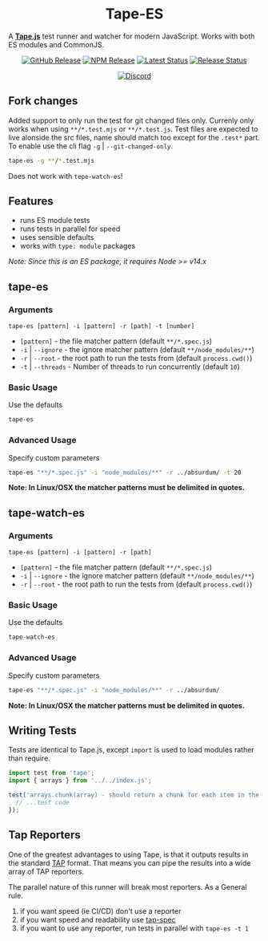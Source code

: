 <h1 align="center">Tape-ES</h1>

A **[Tape.js][]** test runner and watcher for modern JavaScript. Works with both ES modules and CommonJS.

<div align="center">
  <a href="https://github.com/vanillaes/tape-es/releases"><img src="https://badgen.net/github/tag/vanillaes/tape-es" alt="GitHub Release"></a>
  <a href="https://www.npmjs.com/package/tape-es"><img src="https://badgen.net/npm/v/tape-es" alt="NPM Release"></a>
  <a href="https://github.com/vanillaes/tape-es/actions"><img src="https://github.com/vanillaes/tape-es/workflows/Latest/badge.svg" alt="Latest Status"></a>
  <a href="https://github.com/vanillaes/tape-es/actions"><img src="https://github.com/vanillaes/tape-es/workflows/Release/badge.svg" alt="Release Status"></a>

  <a href="https://discord.gg/aSWYgtybzV"><img alt="Discord" src="https://img.shields.io/discord/723296249121603604?color=%23738ADB"></a>
</div>

## Fork changes

Added support to only run the test for git changed files only. Currenly only works when using `**/*.test.mjs` or `**/*.test.js`.
Test files are expected to live alonside the src files, name should match too except for the `.test*` part.
To enable use the cli flag `-g` | `--git-changed-only`.
```sh
tape-es -g **/*.test.mjs
```
Does not work with `tepe-watch-es`!

## Features

- runs ES module tests
- runs tests in parallel for speed
- uses sensible defaults
- works with `type: module` packages

*Note: Since this is an ES package, it requires Node >= v14.x*

## tape-es

### Arguments

`tape-es [pattern] -i [pattern] -r [path] -t [number]`

- `[pattern]` - the file matcher pattern (default `**/*.spec.js`)
- `-i` | `--ignore` - the ignore matcher pattern (default `**/node_modules/**`)
- `-r` | `--root` - the root path to run the tests from (default `process.cwd()`)
- `-t` | `--threads` - Number of threads to run concurrently (default `10`)

### Basic Usage

Use the defaults

```sh
tape-es
```

### Advanced Usage

Specify custom parameters

```sh
tape-es "**/*.spec.js" -i "node_modules/**" -r ../absurdum/ -t 20
```

**Note: In Linux/OSX the matcher patterns must be delimited in quotes.**

## tape-watch-es

### Arguments

`tape-es [pattern] -i [pattern] -r [path]`

- `[pattern]` - the file matcher pattern (default `**/*.spec.js`)
- `-i` | `--ignore` - the ignore matcher pattern (default `**/node_modules/**`)
- `-r` | `--root` - the root path to run the tests from (default `process.cwd()`)

### Basic Usage

Use the defaults

```sh
tape-watch-es
```

### Advanced Usage

Specify custom parameters

```sh
tape-es "**/*.spec.js" -i "node_modules/**" -r ../absurdum/
```

**Note: In Linux/OSX the matcher patterns must be delimited in quotes.**

## Writing Tests

Tests are identical to Tape.js, except `import` is used to load modules rather than require.

```javascript
import test from 'tape';
import { arrays } from '../../index.js';

test('arrays.chunk(array) - should return a chunk for each item in the array', t => {
  // ...test code
});
```

## Tap Reporters

One of the greatest advantages to using Tape, is that it outputs results in the standard [TAP][] format. That means you can pipe the results into a wide array of TAP reporters.

The parallel nature of this runner will break most reporters. As a General rule.

1. if you want speed (ie CI/CD) don't use a reporter
2. if you want speed and readability use [tap-spec][]
3. if you want to use any reporter, run tests in parallel with `tape-es -t 1`

[Tape.js]: https://github.com/substack/tape
[TAP]: https://en.wikipedia.org/wiki/Test_Anything_Protocol
[tap-spec]: https://github.com/scottcorgan/tap-spec
